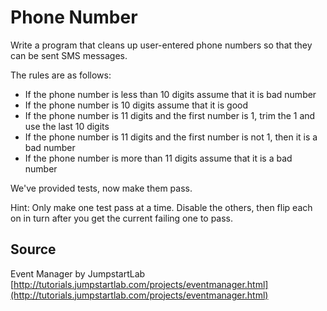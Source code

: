# Phone Number

Write a program that cleans up user-entered phone numbers so that they can be sent SMS messages.

The rules are as follows:

- If the phone number is less than 10 digits assume that it is bad
  number
- If the phone number is 10 digits assume that it is good
- If the phone number is 11 digits and the first number is 1, trim the 1
  and use the last 10 digits
- If the phone number is 11 digits and the first number is not 1, then
  it is a bad number
- If the phone number is more than 11 digits assume that it is a bad
  number

We've provided tests, now make them pass.

Hint: Only make one test pass at a time. Disable the others, then flip
each on in turn after you get the current failing one to pass.

## Source

Event Manager by JumpstartLab [http://tutorials.jumpstartlab.com/projects/eventmanager.html](http://tutorials.jumpstartlab.com/projects/eventmanager.html)


